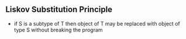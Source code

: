 ## Liskov Substitution Principle

- if S is a subtype of T then object of T may be replaced with object of type S without breaking the program